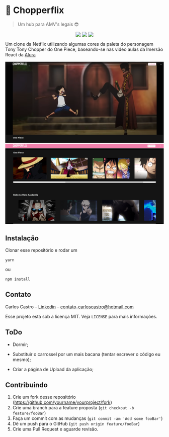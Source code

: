 # 📼 Chopperflix

> Um hub para AMV's legais 😎
<p align="center">
  <img align="center" src="https://img.shields.io/badge/License-MIT-f282ad" />
  <img align="center" src="https://img.shields.io/badge/Alura-On-%232a7ae4" />
  <img align="center" src="https://img.shields.io/badge/Made%20With-React-61dbfb" />
</p>


Um clone da Netflix utilizando algumas cores da paleta do personagem Tony Tony Chopper do One Piece, baseando-se nas video aulas da
Imersão React da [Alura](https://www.alura.com.br/)

![Front-Page da aplicação](./.gitassets/readme-header.png)
![Front-Page da aplicação](./.gitassets/readme-header2.png)

## Instalação

Clonar esse repositório e rodar um

```
yarn
```

ou

```
npm install
```

## Contato

Carlos Castro – [Linkedin](https://www.linkedin.com/in/carlos-castro-6623581a8/) – contato-carloscastro@hotmail.com

Esse projeto está sob a licença MIT. Veja `LICENSE` para mais informações.

## ToDo

- Dormir;

- Substituir o carrossel por um mais bacana (tentar escrever o código eu mesmo);

- Criar a página de Upload da aplicação;

## Contribuindo

1. Crie um fork desse repositório (<https://github.com/yourname/yourproject/fork>)
2. Crie uma branch para a feature proposta (`git checkout -b feature/fooBar`)
3. Faça um commit com as mudanças (`git commit -am 'Add some fooBar'`)
4. Dê um push para o GitHub (`git push origin feature/fooBar`)
5. Crie uma Pull Request e aguarde revisão.
